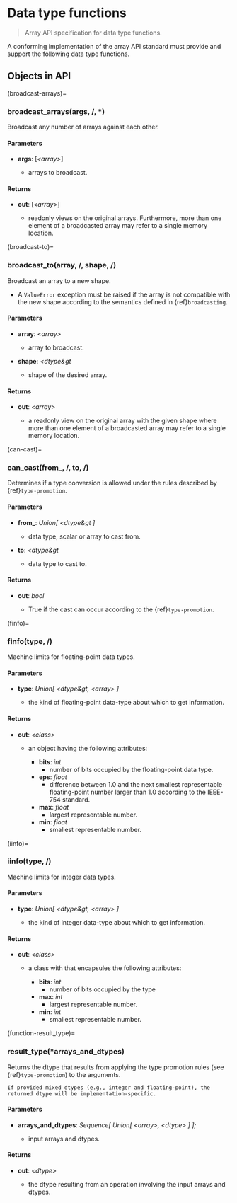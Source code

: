 # Data type functions

> Array API specification for data type functions.

A conforming implementation of the array API standard must provide and support the following data type functions.

<!-- NOTE: please keep the constants in alphabetical order -->

## Objects in API
(broadcast-arrays)=
### broadcast_arrays(args, /, *)

Broadcast any number of arrays against each other.

#### Parameters

-   **args**: [_&lt;array&gt;_]

    -   arrays to broadcast.

#### Returns

-   **out**: [_&lt;array&gt;_]

    -   readonly views on the original arrays. Furthermore, more than one element of a broadcasted array may refer to a single memory location.


(broadcast-to)=
### broadcast_to(array, /, shape, /)

Broadcast an array to a new shape.

-   A `ValueError` exception must be raised if the array is not compatible with the new shape according  to the semantics defined in {ref}`broadcasting`.

#### Parameters

-   **array**: _&lt;array&gt;_

    -   array to broadcast.

-   **shape**: _&lt;dtype&gt_

    -   shape of the desired array.

#### Returns

-   **out**: _&lt;array&gt;_

    -   a readonly view on the original array with the given shape where more than one element of a broadcasted array may refer to a single memory location.

(can-cast)=
### can_cast(from_, /, to, /)

Determines if a type conversion is allowed under the rules described by {ref}`type-promotion`.

#### Parameters

-   **from_**: _Union\[ &lt;dtype&gt ]_

    -   data type, scalar or array to cast from.

-   **to**: _&lt;dtype&gt_

    -   data type to cast to.

#### Returns

-   **out**: _bool_

    -   True if the cast can occur according to the {ref}`type-promotion`.


(finfo)=
### finfo(type, /)

Machine limits for floating-point data types.

#### Parameters

-   **type**: _Union\[ &lt;dtype&gt, &lt;array&gt; ]_

    -   the kind of floating-point data-type about which to get information.

#### Returns

-   **out**: _&lt;class&gt;_

    -   an object having the following attributes:

        -   **bits**: _int_
            -   number of bits occupied by the floating-point data type.
        -   **eps**: _float_
            -   difference between 1.0 and the next smallest representable floating-point number larger than 1.0 according to the IEEE-754 standard.
        -   **max**: _float_
            -   largest representable number.
        -   **min**: _float_
            -   smallest representable number.

(iinfo)=
### iinfo(type, /)

Machine limits for integer data types.

#### Parameters

-   **type**: _Union\[ &lt;dtype&gt, &lt;array&gt; ]_

    -   the kind of integer data-type about which to get information.

#### Returns

-   **out**: _&lt;class&gt;_

    -   a class with that encapsules the following attributes:

        -   **bits**: _int_
            -   number of bits occupied by the type
        -   **max**: _int_
            -   largest representable number.
        -   **min**: _int_
            -   smallest representable number.

(function-result_type)=
### result_type(*arrays_and_dtypes)

Returns the dtype that results from applying the type promotion rules
(see {ref}`type-promotion`) to the arguments.

```{note}
If provided mixed dtypes (e.g., integer and floating-point), the returned dtype will be implementation-specific.
```

#### Parameters

-   **arrays_and_dtypes**: _Sequence\[ Union\[ &lt;array&gt;, &lt;dtype&gt; \] \];_

    -   input arrays and dtypes.

#### Returns

-   **out**: _&lt;dtype&gt;_

    -   the dtype resulting from an operation involving the input arrays and dtypes.
